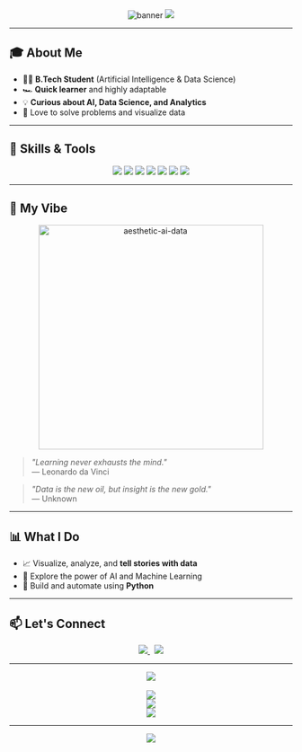 <!-- AESTHETIC, VIBRANT & PROFESSIONAL -->

<div align="center">
  
  <img src="https://capsule-render.vercel.app/api?type=wave&color=gradient&height=190&section=header&text=Vijay%20Kumar&fontSize=47&fontAlign=50&fontColor=FFF" alt="banner"/>

  <img src="https://readme-typing-svg.demolab.com?font=Fira+Code&weight=600&size=23&pause=900&color=9E7CF6&center=true&vCenter=true&width=500&lines=AI+%7C+Data+Science+%7C+Python+Enthusiast;Turning+Data+into+Stories;Always+learning%2C+always+growing!"/>

</div>

---

## 🎓 About Me

- 🧑‍🎓 **B.Tech Student** (Artificial Intelligence & Data Science)
- 🏎️ **Quick learner** and highly adaptable
- 💡 **Curious about AI, Data Science, and Analytics**
- 🧩 Love to solve problems and visualize data

---

## 💼 Skills & Tools

<div align="center">

  <img src="https://img.shields.io/badge/-Python-3776AB?style=for-the-badge&logo=python&logoColor=white"/>
  <img src="https://img.shields.io/badge/-Power%20BI-F2C811?style=for-the-badge&logo=powerbi&logoColor=white"/>
  <img src="https://img.shields.io/badge/-Tableau-E97627?style=for-the-badge&logo=tableau&logoColor=white"/>
  <img src="https://img.shields.io/badge/-Data%20Science-0076B6?style=for-the-badge"/>
  <img src="https://img.shields.io/badge/-AI-8B5CF6?style=for-the-badge"/>
  <img src="https://img.shields.io/badge/-Problem%20Solving-4ADE80?style=for-the-badge"/>
  <img src="https://img.shields.io/badge/-Adaptability-FFB6C1?style=for-the-badge"/>

</div>

---

## 🌈 My Vibe

<div align="center">

  <img src="https://media.giphy.com/media/v1.Y2lkPTc5MGI3NjExM3FxdjI0aXJkNnA1d2N0d3FqMGdka2NnM3U2MWw0ZmpxNzN2czIwbyZlcD12MV9naWZzX3NlYXJjaCZjdD1n/Dh5q0sShxgp13CzXnO/giphy.gif" alt="aesthetic-ai-data" width="400" />

</div>

> _"Learning never exhausts the mind."_  
> — Leonardo da Vinci

> _"Data is the new oil, but insight is the new gold."_  
> — Unknown

---

## 📊 What I Do

- 📈 Visualize, analyze, and **tell stories with data**
- 🤖 Explore the power of AI and Machine Learning
- 🐍 Build and automate using **Python**

---

## 📫 Let's Connect

<div align="center">

  <a href="https://www.linkedin.com/in/vijay-kumar-66798b278/">
    <img src="https://img.shields.io/badge/LinkedIn-0A66C2?style=for-the-badge&logo=linkedin&logoColor=white"/>
  </a>
  &nbsp;
  <a href="mailto:vijay.email@example.com">
    <img src="https://img.shields.io/badge/Email-EA4335?style=for-the-badge&logo=gmail&logoColor=white"/>
  </a>

</div>

---

<div align="center">

  <img src="https://quotes-github-readme.vercel.app/api?type=horizontal&theme=radical"/>
  <br/><br/>
  <img src="https://github-readme-streak-stats.herokuapp.com?user=vijay288373&theme=radical&hide_border=true"/>
  <br/>
  <img src="https://github-readme-stats.vercel.app/api?username=vijay288373&show_icons=true&theme=radical&hide_border=true"/>
  <br/>
  <img src="https://github-readme-stats.vercel.app/api/top-langs/?username=vijay288373&layout=compact&theme=radical&hide_border=true"/>
  
</div>

---

<div align="center">

  <img src="https://capsule-render.vercel.app/api?type=wave&color=gradient&height=120&section=footer"/>
  
</div>
